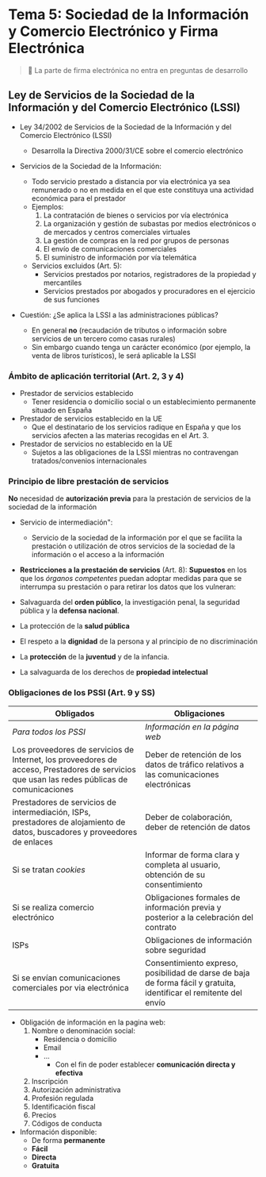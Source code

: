# Tema 5: Sociedad de la Información y Comercio Electrónico y Firma Electrónica

> :red_circle: La parte de firma electrónica no entra en preguntas de desarrollo

## Ley de Servicios de la Sociedad de la Información y del Comercio Electrónico (LSSI)

- Ley 34/2002 de Servicios de la Sociedad de la Información y del Comercio
Electrónico (LSSI)
    - Desarrolla la Directiva 2000/31/CE sobre el comercio electrónico

- Servicios de la Sociedad de la Información:
    - Todo servicio prestado a distancia por via electrónica ya sea remunerado o no en medida en el que este constituya una actividad económica para el prestador
    - Ejemplos:
        1. La contratación de bienes o servicios por vía electrónica
        2. La organización y gestión de subastas por medios electrónicos o de mercados y centros comerciales virtuales
        3. La gestión de compras en la red por grupos de personas
        4. El envío de comunicaciones comerciales
        5. El suministro de información por vía telemática
    - Servicios excluidos (Art. 5):
        - Servicios prestados por notarios, registradores de la propiedad y mercantiles
        - Servicios prestados por abogados y procuradores en el ejercicio de sus funciones

- Cuestión: ¿Se aplica la LSSI a las administraciones públicas?
    - En general **no** (recaudación de tributos o información sobre servicios de un tercero como casas rurales)
    - Sin embargo cuando tenga un carácter económico (por ejemplo, la venta de libros turísticos), le será aplicable la LSSI

### Ámbito de aplicación territorial (Art. 2, 3 y 4)

- Prestador de servicios establecido
    - Tener residencia o domicilio social o un establecimiento permanente situado en España
- Prestador de servicios establecido en la UE
    - Que el destinatario de los servicios radique en España y que los servicios afecten a las materias recogidas en el Art. 3.
- Prestador de servicios no establecido en la UE
    - Sujetos a las obligaciones de la LSSI mientras no contravengan tratados/convenios internacionales

### Principio de libre prestación de servicios

**No** necesidad de **autorización previa** para la prestación de servicios de la
sociedad de la información

- Servicio de intermediación":
    - Servicio de la sociedad de la información por el que se facilita la  prestación o utilización de otros servicios de la sociedad de la información o el acceso a la información

- **Restricciones a la prestación de servicios** (Art. 8):
**Supuestos** en los que los *órganos competentes* puedan adoptar medidas para que se interrumpa su prestación o para retirar los datos que los vulneran:

- Salvaguarda del **orden público**, la investigación penal, la seguridad pública y la **defensa nacional**.
- La protección de la **salud pública**
- El respeto a la **dignidad** de la persona y al principio de no discriminación
- La **protección** de la **juventud** y de la infancia.
- La salvaguarda de los derechos de **propiedad intelectual**

### Obligaciones de los PSSI (Art. 9 y SS)

| **Obligados**                                                                                                                               | **Obligaciones**                                                                                                   |
|---------------------------------------------------------------------------------------------------------------------------------------------|--------------------------------------------------------------------------------------------------------------------|
| *Para todos los PSSI*                                                                                                                       | *Información en la página web*                                                                                     |
| Los proveedores de servicios de Internet, los proveedores de acceso, Prestadores de servicios que usan las redes públicas de comunicaciones | Deber de retención de los datos de tráfico relativos a las comunicaciones electrónicas                             |
| Prestadores de servicios de intermediación, ISPs, prestadores de alojamiento de datos, buscadores y proveedores de enlaces                  | Deber de colaboración, deber de retención de datos                                                                 |
| Si se tratan *cookies*                                                                                                                      | Informar de forma clara y completa al usuario, obtención de su consentimiento                                      |
| Si se realiza comercio electrónico                                                                                                          | Obligaciones formales de información previa y posterior a la celebración del contrato                              |
| ISPs                                                                                                                                        | Obligaciones de información sobre seguridad                                                                        |
| Si se envían comunicaciones comerciales por via electrónica                                                                                 | Consentimiento expreso, posibilidad de darse de baja de forma fácil y gratuita, identificar el remitente del envío |

- Obligación de información en la pagina web:
    1. Nombre o denominación social:
        - Residencia o domicilio
        - Email
        - ...
            - Con el fin de poder establecer **comunicación directa y efectiva**
    2. Inscripción
    3. Autorización administrativa
    4. Profesión regulada
    5. Identificación fiscal
    6. Precios
    7. Códigos de conducta
- Información disponible:
    - De forma **permanente**
    - **Fácil**
    - **Directa**
    - **Gratuita**

